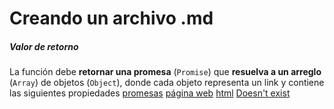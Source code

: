 # Creando un archivo .md
##### Valor de retorno

La función debe **retornar una promesa** (`Promise`) que **resuelva a un arreglo**
(`Array`) de objetos (`Object`), donde cada objeto representa un link y contiene
las siguientes propiedades
[promesas](https://developer.mozilla.org/es/docs/Web/JavaScript/Guide/Using_promises)
[página web](https://angieli13.github.io/DEV003-data-lovers/)
[html](https://es.wikipedia.org/wiki/HTML)
[Doesn't exist](https://angieli13.github.io/DEV003)